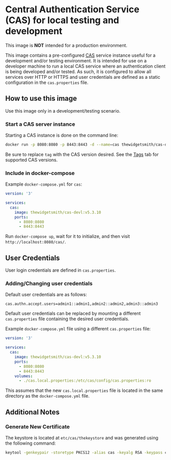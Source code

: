 # Central Authentication Service (CAS) for local testing and development

This image is **NOT** intended for a production environment.

This image contains a pre-configured [CAS][0] service instance useful for a development and/or testing environment. It is intended for use on a developer machine to run a local CAS service where an authentication client is being developed and/or tested. As such, it is configured to allow all services over HTTP or HTTPS and user credentials are defined as a static configuration in the `cas.properties` file.

## How to use this image

Use this image only in a development/testing scenario.

### Start a CAS server instance

Starting a CAS instance is done on the command line:

```bash
docker run -p 8080:8080 -p 8443:8443 -d --name=cas thewidgetsmith/cas-devl:tag
```

Be sure to replace `tag` with the CAS version desired. See the [Tags][1] tab for supported CAS versions.

### Include in docker-compose

Example `docker-compose.yml` for `cas`:

```yml
version: '3'

services:
  cas:
    image: thewidgetsmith/cas-devl:v5.3.10
    ports:
      - 8080:8080
      - 8443:8443
```

Run `docker-compose up`, wait for it to initialize, and then visit `http://localhost:8080/cas/`.

## User Credentials

User login credentials are defined in `cas.properties`.

### Adding/Changing user credentials

Default user credentials are as follows:

```properties
cas.authn.accept.users=admin1::admin1,admin2::admin2,admin3::admin3
```

Default user credentials can be replaced by mounting a different `cas.properties` file containing the desired user credentials.

Example `docker-compose.yml` file using a different `cas.properties` file:

```yml
version: '3'

services:
  cas:
    image: thewidgetsmith/cas-devl:v5.3.10
    ports:
      - 8080:8080
      - 8443:8443
    volumes:
      - ./cas.local.properties:/etc/cas/config/cas.properties:ro
```

This assumes that the new `cas.local.properties` file is located in the same directory as the `docker-compose.yml` file.

## Additional Notes

### Generate New Certificate

The keystore is located at `etc/cas/thekeystore` and was generated using the following command:

```bash
keytool -genkeypair -storetype PKCS12 -alias cas -keyalg RSA -keypass changeit -storepass changeit -keystore ./thekeystore -dname "CN=CAS.EXAMPLE.COM,OU=CAS,OU=EXAMPLE,O=DEVELOPER,C=US" -ext SAN="dns:example.com,dns:localhost,ip:127.0.0.1"
```

[0]: https://www.apereo.org/projects/cas
[1]: https://hub.docker.com/repository/docker/thewidgetsmith/cas-devl/tags
